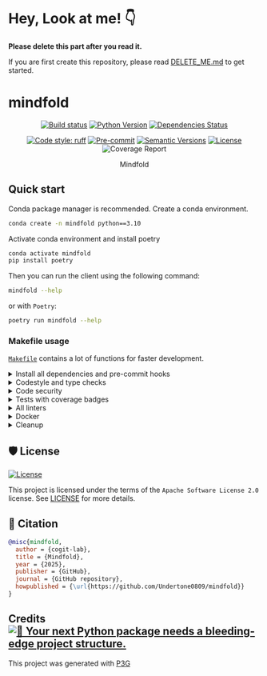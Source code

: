 # Hey, Look at me! 👇

**Please delete this part after you read it.**

If you are first create this repository, please read [DELETE_ME.md](./DELETE_ME.md) to get started.

# mindfold

<div align="center">

[![Build status](https://github.com/Undertone0809/mindfold/workflows/build/badge.svg?branch=main&event=push)](https://github.com/Undertone0809/mindfold/actions?query=workflow%3Abuild)
[![Python Version](https://img.shields.io/pypi/pyversions/mindfold.svg)](https://pypi.org/project/mindfold/)
[![Dependencies Status](https://img.shields.io/badge/dependencies-up%20to%20date-brightgreen.svg)](https://github.com/Undertone0809/mindfold/pulls?utf8=%E2%9C%93&q=is%3Apr%20author%3Aapp%2Fdependabot)

[![Code style: ruff](https://img.shields.io/badge/code%20style-ruff-000000.svg)](https://github.com/astral-sh/ruff)
[![Pre-commit](https://img.shields.io/badge/pre--commit-enabled-brightgreen?logo=pre-commit&logoColor=white)](https://github.com/Undertone0809/mindfold/blob/main/.pre-commit-config.yaml)
[![Semantic Versions](https://img.shields.io/badge/%20%20%F0%9F%93%A6%F0%9F%9A%80-semantic--versions-e10079.svg)](https://github.com/Undertone0809/mindfold/releases)
[![License](https://img.shields.io/github/license/Undertone0809/mindfold)](https://github.com/Undertone0809/mindfold/blob/main/LICENSE)
![Coverage Report](assets/images/coverage.svg)

Mindfold

</div>

## Quick start

Conda package manager is recommended. Create a conda environment.

```bash
conda create -n mindfold python==3.10
```

Activate conda environment and install poetry

```bash
conda activate mindfold
pip install poetry
```

Then you can run the client using the following command:

```bash
mindfold --help
```

or with `Poetry`:

```bash
poetry run mindfold --help
```

### Makefile usage

[`Makefile`](https://github.com/Undertone0809/mindfold/blob/main/Makefile) contains a lot of functions for faster development.


<details>
<summary>Install all dependencies and pre-commit hooks</summary>
<p>

Install requirements:

```bash
make install
```

Pre-commit hooks coulb be installed after `git init` via

```bash
make pre-commit-install
```

</p>
</details>

<details>
<summary>Codestyle and type checks</summary>
<p>

Automatic formatting uses `ruff`.

```bash
make format
```

Codestyle checks only, without rewriting files:

```bash
make check-codestyle
```

> Note: `check-codestyle` uses `ruff` and `darglint` library

</p>
</details>

<details>
<summary>Code security</summary>
<p>

> If this command is not selected during installation, it cannnot be used.

```bash
make check-safety
```

This command launches `Poetry` integrity checks as well as identifies security issues with `Safety` and `Bandit`.

```bash
make check-safety
```

</p>
</details>

<details>
<summary>Tests with coverage badges</summary>
<p>

Run `pytest`

```bash
make test
```

</p>
</details>

<details>
<summary>All linters</summary>
<p>

Of course there is a command to run all linters in one:

```bash
make lint
```

the same as:

```bash
make check-codestyle && make test && make check-safety
```

</p>
</details>

<details>
<summary>Docker</summary>
<p>

```bash
make docker-build
```

which is equivalent to:

```bash
make docker-build VERSION=latest
```

Remove docker image with

```bash
make docker-remove
```

More information [about docker](https://github.com/Undertone0809/python-package-template/tree/main/%7B%7B%20cookiecutter.project_name%20%7D%7D/docker).

</p>
</details>

<details>
<summary>Cleanup</summary>
<p>
Delete pycache files

```bash
make pycache-remove
```

Remove package build

```bash
make build-remove
```

Delete .DS_STORE files

```bash
make dsstore-remove
```

Remove .mypycache

```bash
make mypycache-remove
```

Or to remove all above run:

```bash
make cleanup
```

</p>
</details>

## 🛡 License

[![License](https://img.shields.io/github/license/Undertone0809/mindfold)](https://github.com/Undertone0809/mindfold/blob/main/LICENSE)

This project is licensed under the terms of the `Apache Software License 2.0` license. See [LICENSE](https://github.com/Undertone0809/mindfold/blob/main/LICENSE) for more details.

## 📃 Citation

```bibtex
@misc{mindfold,
  author = {cogit-lab},
  title = {Mindfold},
  year = {2025},
  publisher = {GitHub},
  journal = {GitHub repository},
  howpublished = {\url{https://github.com/Undertone0809/mindfold}}
}
```

## Credits [![🚀 Your next Python package needs a bleeding-edge project structure.](https://img.shields.io/badge/P3G-%F0%9F%9A%80-brightgreen)](https://github.com/Undertone0809/python-package-template)

This project was generated with [P3G](https://github.com/Undertone0809/P3G)
